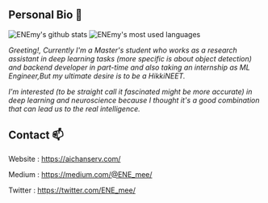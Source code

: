 ## Personal Bio 🤔

![ENEmy's github stats](https://github-readme-stats.vercel.app/api?username=untesler&show_icons=true&theme=dark&count_private=true)
![ENEmy's most used languages](https://github-readme-stats.vercel.app/api/top-langs/?username=untesler&layout=compact&theme=dark&hide=css,html)

*Greeting!, Currently I'm a Master's student who works as a research assistant in deep learning tasks (more specific is about object detection) and backend developer in part-time and also taking an internship as ML Engineer,But my ultimate desire is to be a HikkiNEET.*

*I'm interested (to be straight call it fascinated might be more accurate) in deep learning and neuroscience because I thought it's a good combination that can lead us to the real intelligence.*

## Contact 📫

Website : https://aichanserv.com/

Medium : https://medium.com/@ENE_mee/

Twitter : https://twitter.com/ENE_mee/
